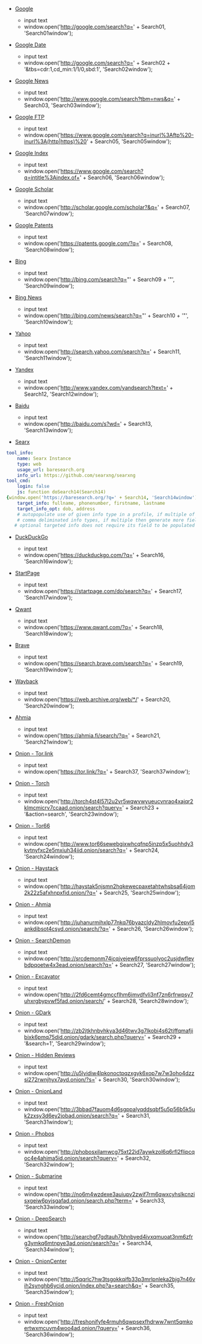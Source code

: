 - [Google](http://google.com)
  - input text
  - window.open('http://google.com/search?q=' + Search01, 'Search01window');

- [Google Date](http://google.com)
  - input text
  - window.open('http://google.com/search?q=' + Search02 + '&tbs=cdr:1,cd_min:1/1/0,sbd:1', 'Search02window');

- [Google News](http://www.google.com)
  - input text
  - window.open('http://www.google.com/search?tbm=nws&q=' + Search03, 'Search03window');

- [Google FTP](https://www.google.com)
  - input text
  - window.open('https://www.google.com/search?q=inurl%3Aftp%20-inurl%3A(http|https)%20' + Search05, 'Search05window');

- [Google Index](https://www.google.com)
  - input text
  - window.open('https://www.google.com/search?q=intitle%3Aindex.of+' + Search06, 'Search06window');

- [Google Scholar](http://scholar.google.com)
  - input text
  - window.open('http://scholar.google.com/scholar?&q=' + Search07, 'Search07window');

- [Google Patents](https://patents.google.com)
  - input text
  - window.open('https://patents.google.com/?q=' + Search08, 'Search08window');

- [Bing](http://bing.com)
  - input text
  - window.open('http://bing.com/search?q="' + Search09 + '"', 'Search09window');

- [Bing News](http://bing.com)
  - input text
  - window.open('http://bing.com/news/search?q="' + Search10 + '"', 'Search10window');

- [Yahoo](http://search.yahoo.com)
  - input text
  - window.open('http://search.yahoo.com/search?p=' + Search11, 'Search11window');

- [Yandex](http://www.yandex.com)
  - input text
  - window.open('http://www.yandex.com/yandsearch?text=' + Search12, 'Search12window');

- [Baidu](http://baidu.com)
  - input text
  - window.open('http://baidu.com/s?wd=' + Search13, 'Search13window');

- [Searx](https://baresearch.org)


```YAML
tool_info:
    name: Searx Instance
    type: web
    usage_url: baresearch.org
    info_url: https://github.com/searxng/searxng
tool_cmd:
    login: false
    js: function doSearch14(Search14)
{window.open('https://baresearch.org/?q=' + Search14, 'Search14window');}
    target_info: fullname, phonenumber, firstname, lastname
    target_info_opt: dob, address
    # autopopulate use of given info type in a profile, if multiple of a type, like a phonnumber, then drop down menu listing all phonenumbers
    # comma deliminated info types, if multiple then generate more fields on rendering site, and each field has a dropdown if multiple
   # optional targeted info does not require its field to be populated to run the tool/search
```

- [DuckDuckGo](https://duckduckgo.com)
  - input text
  - window.open('https://duckduckgo.com/?q=' + Search16, 'Search16window');

- [StartPage](https://startpage.com)
  - input text
  - window.open('https://startpage.com/do/search?q=' + Search17, 'Search17window');

- [Qwant](https://www.qwant.com)
  - input text
  - window.open('https://www.qwant.com/?q=' + Search18, 'Search18window');

- [Brave](https://search.brave.com)
  - input text
  - window.open('https://search.brave.com/search?q=' + Search19, 'Search19window');

- [Wayback](https://web.archive.org)
  - input text
  - window.open('https://web.archive.org/web/*/' + Search20, 'Search20window');

- [Ahmia](https://ahmia.fi)
  - input text
  - window.open('https://ahmia.fi/search/?q=' + Search21, 'Search21window');

- [Onion - Tor.link](https://tor.link)
  - input text
  - window.open('https://tor.link/?q=' + Search37, 'Search37window');

- [Onion - Torch](http://torch4st4l57l2u2vr5wqwvwyueucvnrao4xajqr2klmcmicrv7ccaad.onion)
  - input text
  - window.open('http://torch4st4l57l2u2vr5wqwvwyueucvnrao4xajqr2klmcmicrv7ccaad.onion/search?query=' + Search23 + '&action=search', 'Search23window');

- [Onion - Tor66](http://www.tor66sewebgixwhcqfnp5inzp5x5uohhdy3kvtnyfxc2e5mxiuh34iid.onion)
  - input text
  - window.open('http://www.tor66sewebgixwhcqfnp5inzp5x5uohhdy3kvtnyfxc2e5mxiuh34iid.onion/search?q=' + Search24, 'Search24window');

- [Onion - Haystack](http://haystak5njsmn2hqkewecpaxetahtwhsbsa64jom2k22z5afxhnpxfid.onion)
  - input text
  - window.open('http://haystak5njsmn2hqkewecpaxetahtwhsbsa64jom2k22z5afxhnpxfid.onion/?q=' + Search25, 'Search25window');

- [Onion - Ahmia](http://juhanurmihxlp77nkq76byazcldy2hlmovfu2epvl5ankdibsot4csyd.onion)
  - input text
  - window.open('http://juhanurmihxlp77nkq76byazcldy2hlmovfu2epvl5ankdibsot4csyd.onion/search/?q=' + Search26, 'Search26window');

- [Onion - SearchDemon](http://srcdemonm74icqjvejew6fprssuolyoc2usjdwflevbdpqoetw4x3ead.onion)
  - input text
  - window.open('http://srcdemonm74icqjvejew6fprssuolyoc2usjdwflevbdpqoetw4x3ead.onion/search?q=' + Search27, 'Search27window');

- [Onion - Excavator](http://2fd6cemt4gmccflhm6imvdfvli3nf7zn6rfrwpsy7uhxrgbypvwf5fad.onion)
  - input text
  - window.open('http://2fd6cemt4gmccflhm6imvdfvli3nf7zn6rfrwpsy7uhxrgbypvwf5fad.onion/search/' + Search28, 'Search28window');

- [Onion - GDark](http://zb2jtkhnbvhkya3d46twv3g7lkobi4s62tjffqmafjibixk6pmq75did.onion)
  - input text
  - window.open('http://zb2jtkhnbvhkya3d46twv3g7lkobi4s62tjffqmafjibixk6pmq75did.onion/gdark/search.php?query=' + Search29 + '&search=1', 'Search29window');

- [Onion - Hidden Reviews](http://u5lyidiw4lpkonoctpqzxgyk6xop7w7w3oho4dzzsi272rwnjhyx7ayd.onion)
  - input text
  - window.open('http://u5lyidiw4lpkonoctpqzxgyk6xop7w7w3oho4dzzsi272rwnjhyx7ayd.onion/?s=' + Search30, 'Search30window');

- [Onion - OnionLand](http://3bbad7fauom4d6sgppalyqddsqbf5u5p56b5k5uk2zxsy3d6ey2jobad.onion)
  - input text
  - window.open('http://3bbad7fauom4d6sgppalyqddsqbf5u5p56b5k5uk2zxsy3d6ey2jobad.onion/search?q=' + Search31, 'Search31window');

- [Onion - Phobos](http://phobosxilamwcg75xt22id7aywkzol6q6rfl2flipcqoc4e4ahima5id.onion)
  - input text
  - window.open('http://phobosxilamwcg75xt22id7aywkzol6q6rfl2flipcqoc4e4ahima5id.onion/search?query=' + Search32, 'Search32window');

- [Onion - Submarine](http://no6m4wzdexe3auiupv2zwif7rm6qwxcyhslkcnzisxgeiw6pvjsgafad.onion)
  - input text
  - window.open('http://no6m4wzdexe3auiupv2zwif7rm6qwxcyhslkcnzisxgeiw6pvjsgafad.onion/search.php?term=' + Search33, 'Search33window');

- [Onion - DeepSearch](http://searchgf7gdtauh7bhnbyed4ivxqmuoat3nm6zfrg3ymkq6mtnpye3ad.onion)
  - input text
  - window.open('http://searchgf7gdtauh7bhnbyed4ivxqmuoat3nm6zfrg3ymkq6mtnpye3ad.onion/search?q=' + Search34, 'Search34window');

- [Onion - OnionCenter](http://5qqrlc7hw3tsgokkqifb33p3mrlpnleka2bjg7n46vih2synghb6ycid.onion)
  - input text
  - window.open('http://5qqrlc7hw3tsgokkqifb33p3mrlpnleka2bjg7n46vih2synghb6ycid.onion/index.php?a=search&q=' + Search35, 'Search35window');

- [Onion - FreshOnion](http://freshonifyfe4rmuh6qwpsexfhdrww7wnt5qmkoertwxmcuvm4woo4ad.onion)
  - input text
  - window.open('http://freshonifyfe4rmuh6qwpsexfhdrww7wnt5qmkoertwxmcuvm4woo4ad.onion/?query=' + Search36, 'Search36window');
